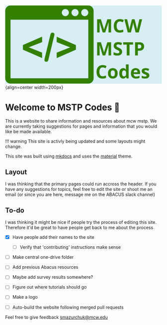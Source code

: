 ![Logo](assets/logo.svg){align=center width=200px}

# Welcome to MSTP Codes :wave:

This is a website to share information and resources about mcw mstp. We are
currently taking suggestions for pages and information that you would like
be made available.

!!! warning
    This site is activly being updated and some layouts might
    change. 

This site was built using [mkdocs](https://www.mkdocs.org) and uses the [material]() theme.

## Layout

I was thinking that the primary pages could run accross the header. If you have any suggestions for topics, feel free to edit the site or shoot me an email (or since you are here, message me on the ABACUS slack channel)

## To-do

I was thinking it might be nice if people try the process of editing this site. Therefore it'd be great to have people get back to me about the process

- [x] Have people add their names to the site
    * [ ] Verify that 'contributing' instructions make sense
- [ ] Make central one-drive folder
- [ ] Add previous Abacus resources
- [ ] Maybe add survey results somewhere?
- [ ] Figure out where tutorials should go
- [ ] Make a logo
- [ ] Auto-build the website following merged pull requests


Feel free to give feedback <smazurchuk@mcw.edu>

